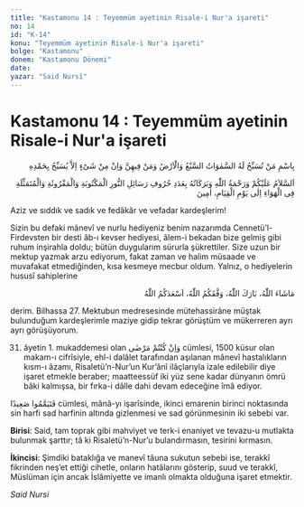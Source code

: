 ```yaml
---
title: "Kastamonu 14 : Teyemmüm ayetinin Risale-i Nur'a işareti"
no: 14
id: "K-14"
konu: "Teyemmüm ayetinin Risale-i Nur'a işareti"
bolge: "Kastamonu"
donem: "Kastamonu Dönemi"
date: 
yazar: "Said Nursî"
---
```


# Kastamonu 14 : Teyemmüm ayetinin Risale-i Nur'a işareti

<p class="arabic" dir="rtl" title="Meal: “Yedi gökle yerin ve onların içindekilerin Onu tesbih ettiği ve her şeyin ancak Onu övüp tesbih ettiği Zât olan Allah’ın adıyla.”">بِاسْمِ مَنْ تُسَبِّحُ لَهُ السَّمٰوَاتُ السَّبْعُ وَالْاَرْضُ وَمَنْ فِيهِنَّ وَاِنْ مِنْ شَىْءٍ اِلاَّ يُسَبِّحُ بِحَمْدِهِ</p>

<p class="arabic" dir="rtl" title="Meal: “Yazılan, okunan ve kıyamet gününe kadar havada temessül eden Nur risalelerinin harfleri adedince Allah’ın selâmı, rahmeti ve bereketi sizin üzerinize olsun, âmin”">اَلسَّلاَمُ عَلَيْكُمْ وَرَحْمَةُ اللّٰهِ وَبَرَكَاتُهُ بِعَدَدِ حُرُوفِ رَسَائِلِ النُّورِ الْمَكْتُوبَةِ وَالْمَقْرُوئَةِ وَالْمُتَمَثِّلَةِ فِى الْهَوَاءِ اِلٰى يَوْمِ الْقِيَامِ، اٰمِينَ</p>

Aziz ve sıddık ve sadık ve fedâkâr ve vefadar kardeşlerim!

Sizin bu defaki mânevî ve nurlu hediyeniz benim nazarımda Cennetü’l-Firdevsten bir desti âb-ı kevser hediyesi, âlem-i bekadan bize gelmiş gibi ruhum inşirahla doldu; bütün duygularım sürurla şükrettiler. Size uzun bir mektup yazmak arzu ediyorum, fakat zaman ve halim müsaade ve muvafakat etmediğinden, kısa kesmeye mecbur oldum. Yalnız, o hediyelerin hususî sahiplerine

<p class="arabic" dir="rtl" title="Meal: “Allah'ın dilediği (ne güzeldir), Allah mübarek kılsın, Allah sizi muvaffak kılsın, Allah sizi mesut eylesin.”">مَاشَاءَ اللّٰهُ، بَارَكَ اللّٰهُ، وَفَّقَكُمُ اللّٰهُ، اَسْعَدَكُمُ اللّٰهُ</p>

derim. Bilhassa 27. Mektubun medresesinde mütehassirâne müştak bulunduğum kardeşlerimle maziye gidip tekrar görüştüm ve mükerreren ayrı ayrı görüşüyorum.

31. âyetin 1. mukaddemesi olan <span class="arabic" dir="rtl" title="Meal: “Eğer hasta iseniz” Mâide Sûresi, 5:6">وَاِنْ كُنْتُمْ مَرْضٰى</span> cümlesi, 1500 küsur olan makam-ı cifrîsiyle, ehl-i dalâlet tarafından aşılanan mânevî hastalıkların kısm-ı âzamı, Risaletü’n-Nur’un Kur’ânî ilâçlarıyla izale edilebilir diye işaret etmekle beraber; maatteessüf iki yüz sene kadar dünyanın ömrü bâki kalmışsa, bir fırka-i dâlle dahi devam edeceğine îmâ ediyor.

<span class="arabic" dir="rtl" title="Meal: “Toprakla teyemmüm edin.” Mâide Sûresi, 5:6">فَتَيَمَّمُوا صَعِيدًا</span> cümlesi, mânâ-yı işarîsinde, ikinci emarenin birinci noktasında sin harfi sad harfinin altında gizlenmesi ve sad görünmesinin iki sebebi var.

**Birisi**: Said, tam toprak gibi mahviyet ve terk-i enaniyet ve tevazu-u mutlakta bulunmak şarttır; tâ ki Risaletü’n-Nur’u bulandırmasın, tesirini kırmasın.

**İkincisi**: Şimdiki bataklığa ve manevî tâuna sukutun sebebi ise, terakkî fikrinden neş’et ettiği cihetle, onların hatâlarını gösterip, suud ve terakkî, Müslüman için ancak İslâmiyette ve imanlı olmakta olduğuna işaret etmektir.

*Said Nursi*
